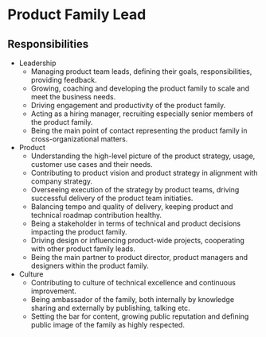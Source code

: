 # Product Family Lead

## Responsibilities

- Leadership
  - Managing product team leads, defining their goals, responsibilities, providing feedback.
  - Growing, coaching and developing the product family to scale and meet the business needs.
  - Driving engagement and productivity of the product family.
  - Acting as a hiring manager, recruiting especially senior members of the product family.
  - Being the main point of contact representing the product family in cross-organizational matters.
- Product
  - Understanding the high-level picture of the product strategy, usage, customer use cases and their needs.
  - Contributing to product vision and product strategy in alignment with company strategy.
  - Overseeing execution of the strategy by product teams, driving successful delivery of the product team initiaties.
  - Balancing tempo and quality of delivery, keeping product and technical roadmap contribution healthy.
  - Being a stakeholder in terms of technical and product decisions impacting the product family.
  - Driving design or influencing product-wide projects, cooperating with other product family leads.
  - Being the main partner to product director, product managers and designers within the product family.
- Culture
  - Contributing to culture of technical excellence and continuous improvement.
  - Being ambassador of the family, both internally by knowledge sharing and externally by publishing, talking etc.
  - Setting the bar for content, growing public reputation and defining public image of the family as highly respected.
